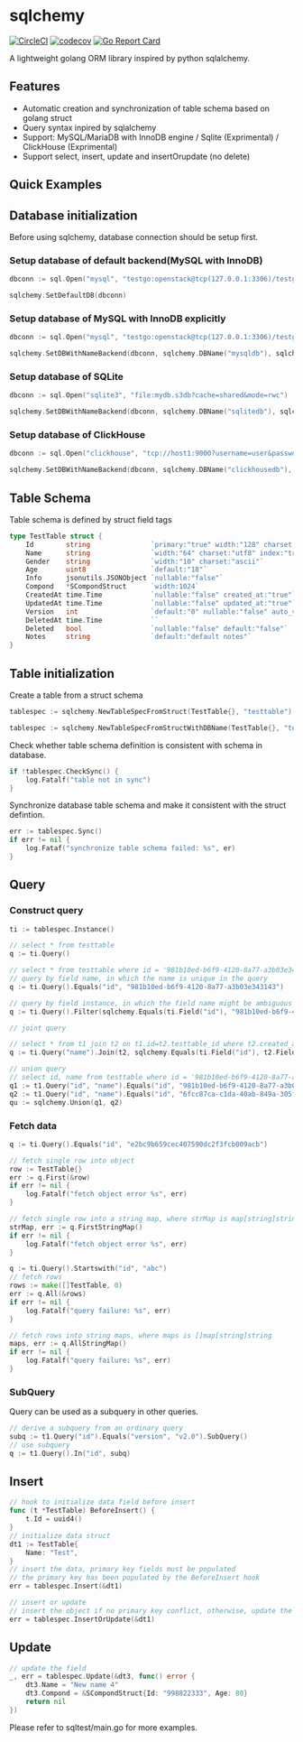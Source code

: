 # sqlchemy

[![CircleCI](https://circleci.com/gh/yunionio/sqlchemy.svg?style=svg)](https://circleci.com/gh/yunionio/sqlchemy)
[![codecov](https://codecov.io/gh/yunionio/sqlchemy/branch/master/graph/badge.svg?token=K8cSYZzLbc)](https://codecov.io/gh/yunionio/sqlchemy)
[![Go Report Card](https://goreportcard.com/badge/github.com/yunionio/sqlchemy)](https://goreportcard.com/report/github.com/yunionio/sqlchemy)

A lightweight golang ORM library inspired by python sqlalchemy.

Features
----------------

* Automatic creation and synchronization of table schema based on golang struct
* Query syntax inpired by sqlalchemy
* Support: MySQL/MariaDB with InnoDB engine / Sqlite (Exprimental) / ClickHouse (Exprimental) 
* Support select, insert, update and insertOrupdate (no delete)

Quick Examples
----------------

## Database initialization

Before using sqlchemy, database connection should be setup first.

### Setup database of default backend(MySQL with InnoDB)

```go
dbconn := sql.Open("mysql", "testgo:openstack@tcp(127.0.0.1:3306)/testgo?charset=utf8&parseTime")

sqlchemy.SetDefaultDB(dbconn)
```

### Setup database of MySQL with InnoDB explicitly

```go
dbconn := sql.Open("mysql", "testgo:openstack@tcp(127.0.0.1:3306)/testgo?charset=utf8&parseTime")

sqlchemy.SetDBWithNameBackend(dbconn, sqlchemy.DBName("mysqldb"), sqlchemy.MySQLBackend)
```
### Setup database of SQLite

```go
dbconn := sql.Open("sqlite3", "file:mydb.s3db?cache=shared&mode=rwc")

sqlchemy.SetDBWithNameBackend(dbconn, sqlchemy.DBName("sqlitedb"), sqlchemy.SQLiteBackend)
```

### Setup database of ClickHouse

```go
dbconn := sql.Open("clickhouse", "tcp://host1:9000?username=user&password=qwerty&database=clicks")

sqlchemy.SetDBWithNameBackend(dbconn, sqlchemy.DBName("clickhousedb"), sqlchemy.ClickhouseBackend)
```

## Table Schema

Table schema is defined by struct field tags

```go
type TestTable struct {
    Id        string               `primary:"true" width:"128" charset:"ascii" nullable:"false"`
    Name      string               `width:"64" charset:"utf8" index:"true"`
    Gender    string               `width:"10" charset:"ascii"`
    Age       uint8                `default:"18"`
    Info      jsonutils.JSONObject `nullable:"false"`
    Compond   *SCompondStruct      `width:1024`
    CreatedAt time.Time            `nullable:"false" created_at:"true"`
    UpdatedAt time.Time            `nullable:"false" updated_at:"true"`
    Version   int                  `default:"0" nullable:"false" auto_version:"true"`
    DeletedAt time.Time            ``
    Deleted   bool                 `nullable:"false" default:"false"`
    Notes     string               `default:"default notes"`
}
```

## Table initialization

Create a table from a struct schema

```go
tablespec := sqlchemy.NewTableSpecFromStruct(TestTable{}, "testtable")
```

```go
tablespec := sqlchemy.NewTableSpecFromStructWithDBName(TestTable{}, "testtable", sqlchemy.DBName("mydb"))
```

Check whether table schema definition is consistent with schema in database.

```go
if !tablespec.CheckSync() {
    log.Fatalf("table not in sync")
}
```

Synchronize database table schema and make it consistent with the struct defintion.

```go
err := tablespec.Sync()
if err != nil {
    log.Fataf("synchronize table schema failed: %s", er)
}
```

## Query

### Construct query

```go
ti := tablespec.Instance()

// select * from testtable
q := ti.Query()

// select * from testtable where id = '981b10ed-b6f9-4120-8a77-a3b03e343143'
// query by field name, in which the name is unique in the query
q := ti.Query().Equals("id", "981b10ed-b6f9-4120-8a77-a3b03e343143")

// query by field instance, in which the field name might be ambiguous
q := ti.Query().Filter(sqlchemy.Equals(ti.Field("id"), "981b10ed-b6f9-4120-8a77-a3b03e343143"))

// joint query

// select * from t1 join t2 on t1.id=t2.testtable_id where t2.created_at > '2019-11-02'
q := ti.Query("name").Join(t2, sqlchemy.Equals(ti.Field("id"), t2.Field("testtable_id"))).Filter(sqlchermy.GT(t2.Field("created_at"), '2019-11-02')

// union query
// select id, name from testtable where id = '981b10ed-b6f9-4120-8a77-a3b03e343143' union select id, name from testtable where id='6fcc87ca-c1da-40ab-849a-305ff2663901'
q1 := t1.Query("id", "name").Equals("id", "981b10ed-b6f9-4120-8a77-a3b03e343143")
q2 := t1.Query("id", "name").Equals("id", "6fcc87ca-c1da-40ab-849a-305ff2663901")
qu := sqlchemy.Union(q1, q2)
```

### Fetch data

```go
q := ti.Query().Equals("id", "e2bc9b659cec407590dc2f3fcb009acb")

// fetch single row into object
row := TestTable{}
err := q.First(&row)
if err != nil {
    log.Fatalf("fetch object error %s", err)
}

// fetch single row into a string map, where strMap is map[string]string
strMap, err := q.FirstStringMap()
if err != nil {
    log.Fatalf("fetch object error %s", err)
}

q := ti.Query().Startswith("id", "abc")
// fetch rows
rows := make([]TestTable, 0)
err := q.All(&rows)
if err != nil {
    log.Fatalf("query failure: %s", err)
}

// fetch rows into string maps, where maps is []map[string]string
maps, err := q.AllStringMap()
if err != nil {
    log.Fatalf("query failure: %s", err)
}
```

### SubQuery

Query can be used as a subquery in other queries.

```go
// derive a subquery from an ordinary query
subq := t1.Query("id").Equals("version", "v2.0").SubQuery()
// use subquery
q := t1.Query().In("id", subq)
```

## Insert

```go
// hook to initialize data field before insert
func (t *TestTable) BeforeInsert() {
    t.Id = uuid4()
}
// initialize data struct
dt1 := TestTable{
    Name: "Test",
}
// insert the data, primary key fields must be populated
// the primary key has been populated by the BeforeInsert hook
err = tablespec.Insert(&dt1)

// insert or update
// insert the object if no primary key conflict, otherwise, update the record
err = tablespec.InsertOrUpdate(&dt1)
```

## Update

```go
// update the field
_, err = tablespec.Update(&dt3, func() error {
    dt3.Name = "New name 4"
    dt3.Compond = &SCompondStruct{Id: "998822333", Age: 80}
    return nil
})
```

Please refer to sqltest/main.go for more examples.


